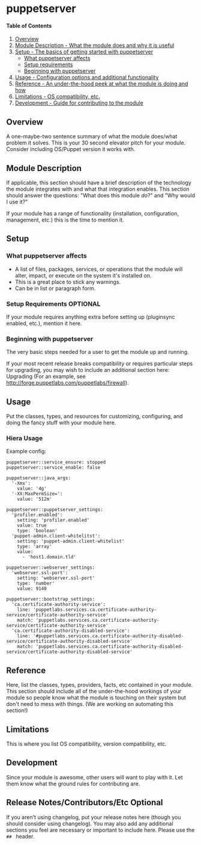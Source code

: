 # puppetserver

#### Table of Contents

1. [Overview](#overview)
2. [Module Description - What the module does and why it is useful](#module-description)
3. [Setup - The basics of getting started with puppetserver](#setup)
    * [What puppetserver affects](#what-puppetserver-affects)
    * [Setup requirements](#setup-requirements)
    * [Beginning with puppetserver](#beginning-with-puppetserver)
4. [Usage - Configuration options and additional functionality](#usage)
5. [Reference - An under-the-hood peek at what the module is doing and how](#reference)
5. [Limitations - OS compatibility, etc.](#limitations)
6. [Development - Guide for contributing to the module](#development)

## Overview

A one-maybe-two sentence summary of what the module does/what problem it solves.
This is your 30 second elevator pitch for your module. Consider including
OS/Puppet version it works with.

## Module Description

If applicable, this section should have a brief description of the technology
the module integrates with and what that integration enables. This section
should answer the questions: "What does this module *do*?" and "Why would I use
it?"

If your module has a range of functionality (installation, configuration,
management, etc.) this is the time to mention it.

## Setup

### What puppetserver affects

* A list of files, packages, services, or operations that the module will alter,
  impact, or execute on the system it's installed on.
* This is a great place to stick any warnings.
* Can be in list or paragraph form.

### Setup Requirements **OPTIONAL**

If your module requires anything extra before setting up (pluginsync enabled,
etc.), mention it here.

### Beginning with puppetserver

The very basic steps needed for a user to get the module up and running.

If your most recent release breaks compatibility or requires particular steps
for upgrading, you may wish to include an additional section here: Upgrading
(For an example, see http://forge.puppetlabs.com/puppetlabs/firewall).

## Usage

Put the classes, types, and resources for customizing, configuring, and doing
the fancy stuff with your module here.

### Hiera Usage

Example config:

    puppetserver::service_ensure: stopped
    puppetserver::service_enable: false

    puppetserver::java_args:
      '-Xmx':
        value: '4g'
      '-XX:MaxPermSize=':
        value: '512m'

    puppetserver::puppetserver_settings:
      'profiler.enabled':
        setting: 'profiler.enabled'
        value: true
        type: 'boolean'
      'puppet-admin.client-whitelitst':
        setting: 'puppet-admin.client-whitelist'
        type: 'array'
        value:
          - 'host1.domain.tld'

    puppetserver::webserver_settings:
      'webserver.ssl-port':
        setting: 'webserver.ssl-port'
        type: 'number'
        value: 9140

    puppetserver::bootstrap_settings:
      'ca.certificate-authority-service':
        line: 'puppetlabs.services.ca.certificate-authority-service/certificate-authority-service'
        match: 'puppetlabs.services.ca.certificate-authority-service/certificate-authority-service'
      'ca.certificate-authority-disabled-service':
        line: '#puppetlabs.services.ca.certificate-authority-disabled-service/certificate-authority-disabled-service'
        match: 'puppetlabs.services.ca.certificate-authority-disabled-service/certificate-authority-disabled-service'

## Reference

Here, list the classes, types, providers, facts, etc contained in your module.
This section should include all of the under-the-hood workings of your module so
people know what the module is touching on their system but don't need to mess
with things. (We are working on automating this section!)

## Limitations

This is where you list OS compatibility, version compatibility, etc.

## Development

Since your module is awesome, other users will want to play with it. Let them
know what the ground rules for contributing are.

## Release Notes/Contributors/Etc **Optional**

If you aren't using changelog, put your release notes here (though you should
consider using changelog). You may also add any additional sections you feel are
necessary or important to include here. Please use the `## ` header.
